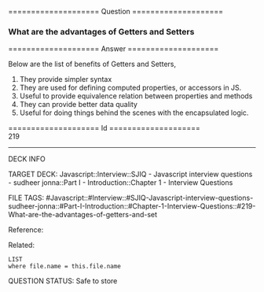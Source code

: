 ==================== Question ====================  

### What are the advantages of Getters and Setters  

==================== Answer ====================  

Below are the list of benefits of Getters and Setters,

1. They provide simpler syntax
2. They are used for defining computed properties, or accessors in JS.
3. Useful to provide equivalence relation between properties and methods
4. They can provide better data quality
5. Useful for doing things behind the scenes with the encapsulated logic.

==================== Id ====================  
219

---

DECK INFO

TARGET DECK: Javascript::Interview::SJIQ - Javascript interview questions - sudheer jonna::Part I - Introduction::Chapter 1 - Interview Questions

FILE TAGS: #Javascript::#Interview::#SJIQ-Javascript-interview-questions-sudheer-jonna::#Part-I-Introduction::#Chapter-1-Interview-Questions::#219-What-are-the-advantages-of-getters-and-set

Reference:

Related:

```dataview
LIST
where file.name = this.file.name
```

QUESTION STATUS: Safe to store
